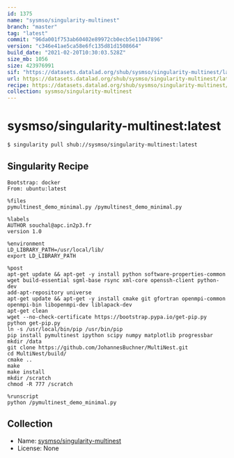 ```yaml
---
id: 1375
name: "sysmso/singularity-multinest"
branch: "master"
tag: "latest"
commit: "96da001f753ab60402e89972cb0ecb5e11047896"
version: "c346e41ae5ca58e6fc135d81d1508664"
build_date: "2021-02-20T10:30:03.528Z"
size_mb: 1056
size: 423976991
sif: "https://datasets.datalad.org/shub/sysmso/singularity-multinest/latest/2021-02-20-96da001f-c346e41a/c346e41ae5ca58e6fc135d81d1508664.simg"
url: https://datasets.datalad.org/shub/sysmso/singularity-multinest/latest/2021-02-20-96da001f-c346e41a/
recipe: https://datasets.datalad.org/shub/sysmso/singularity-multinest/latest/2021-02-20-96da001f-c346e41a/Singularity
collection: sysmso/singularity-multinest
---
```


# sysmso/singularity-multinest:latest

```bash
$ singularity pull shub://sysmso/singularity-multinest:latest
```

## Singularity Recipe

```singularity
Bootstrap: docker
From: ubuntu:latest

%files
pymultinest_demo_minimal.py /pymultinest_demo_minimal.py

%labels
AUTHOR souchal@apc.in2p3.fr
version 1.0

%environment
LD_LIBRARY_PATH=/usr/local/lib/
export LD_LIBRARY_PATH

%post
apt-get update && apt-get -y install python software-properties-common wget build-essential sgml-base rsync xml-core openssh-client python-dev
add-apt-repository universe
apt-get update && apt-get -y install cmake git gfortran openmpi-common openmpi-bin libopenmpi-dev liblapack-dev
apt-get clean
wget --no-check-certificate https://bootstrap.pypa.io/get-pip.py
python get-pip.py
ln -s /usr/local/bin/pip /usr/bin/pip
pip install pymultinest ipython scipy numpy matplotlib progressbar
mkdir /data
git clone https://github.com/JohannesBuchner/MultiNest.git
cd MultiNest/build/
cmake ..
make
make install
mkdir /scratch
chmod -R 777 /scratch

%runscript
python /pymultinest_demo_minimal.py
```

## Collection

 - Name: [sysmso/singularity-multinest](https://github.com/sysmso/singularity-multinest)
 - License: None


